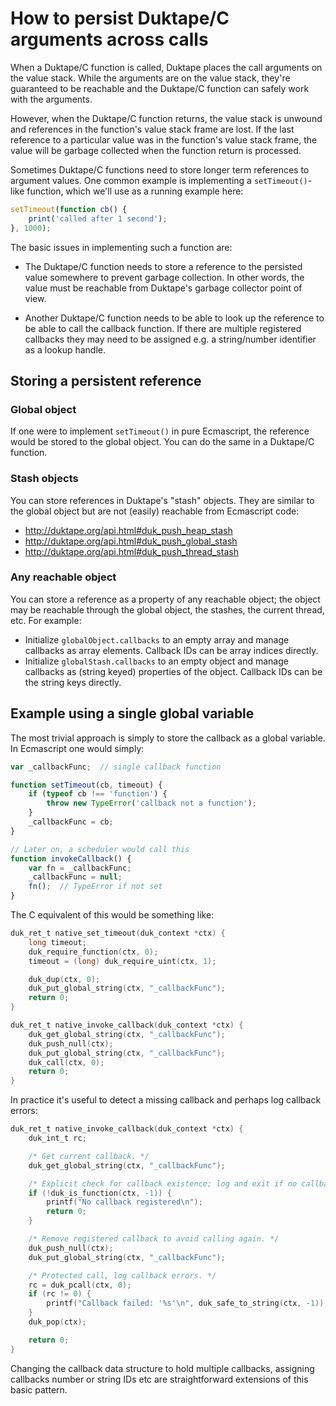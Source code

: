 # How to persist Duktape/C arguments across calls

When a Duktape/C function is called, Duktape places the call arguments on the
value stack.  While the arguments are on the value stack, they're guaranteed
to be reachable and the Duktape/C function can safely work with the arguments.

However, when the Duktape/C function returns, the value stack is unwound and
references in the function's value stack frame are lost.  If the last reference
to a particular value was in the function's value stack frame, the value will
be garbage collected when the function return is processed.

Sometimes Duktape/C functions need to store longer term references to argument
values.  One common example is implementing a `setTimeout()`-like function,
which we'll use as a running example here:

```js
setTimeout(function cb() {
    print('called after 1 second');
}, 1000);
```

The basic issues in implementing such a function are:

* The Duktape/C function needs to store a reference to the persisted value
  somewhere to prevent garbage collection.  In other words, the value must
  be reachable from Duktape's garbage collector point of view.

* Another Duktape/C function needs to be able to look up the reference to
  be able to call the callback function.  If there are multiple registered
  callbacks they may need to be assigned e.g. a string/number identifier as
  a lookup handle.

## Storing a persistent reference

### Global object

If one were to implement `setTimeout()` in pure Ecmascript, the reference
would be stored to the global object.  You can do the same in a Duktape/C
function.

### Stash objects

You can store references in Duktape's "stash" objects.  They are similar to
the global object but are not (easily) reachable from Ecmascript code:

- <http://duktape.org/api.html#duk_push_heap_stash>
- <http://duktape.org/api.html#duk_push_global_stash>
- <http://duktape.org/api.html#duk_push_thread_stash>

### Any reachable object

You can store a reference as a property of any reachable object; the object
may be reachable through the global object, the stashes, the current thread,
etc.  For example:

- Initialize `globalObject.callbacks` to an empty array and manage callbacks
  as array elements.  Callback IDs can be array indices directly.
- Initialize `globalStash.callbacks` to an empty object and manage callbacks
  as (string keyed) properties of the object.  Callback IDs can be the string
  keys directly.

## Example using a single global variable

The most trivial approach is simply to store the callback as a global
variable.  In Ecmascript one would simply:

```js
var _callbackFunc;  // single callback function

function setTimeout(cb, timeout) {
    if (typeof cb !== 'function') {
        throw new TypeError('callback not a function');
    }
    _callbackFunc = cb;
}

// Later on, a scheduler would call this
function invokeCallback() {
    var fn = _callbackFunc;
    _callbackFunc = null;
    fn();  // TypeError if not set
}
```

The C equivalent of this would be something like:

```c
duk_ret_t native_set_timeout(duk_context *ctx) {
    long timeout;
    duk_require_function(ctx, 0);
    timeout = (long) duk_require_uint(ctx, 1);

    duk_dup(ctx, 0);
    duk_put_global_string(ctx, "_callbackFunc");
    return 0;
}

duk_ret_t native_invoke_callback(duk_context *ctx) {
    duk_get_global_string(ctx, "_callbackFunc");
    duk_push_null(ctx);
    duk_put_global_string(ctx, "_callbackFunc");
    duk_call(ctx, 0);
    return 0;
}
```

In practice it's useful to detect a missing callback and perhaps log callback
errors:

```c
duk_ret_t native_invoke_callback(duk_context *ctx) {
    duk_int_t rc;

    /* Get current callback. */
    duk_get_global_string(ctx, "_callbackFunc");

    /* Explicit check for callback existence; log and exit if no callback. */
    if (!duk_is_function(ctx, -1)) {
        printf("No callback registered\n");
        return 0;
    }

    /* Remove registered callback to avoid calling again. */
    duk_push_null(ctx);
    duk_put_global_string(ctx, "_callbackFunc");

    /* Protected call, log callback errors. */
    rc = duk_pcall(ctx, 0);
    if (rc != 0) {
        printf("Callback failed: '%s'\n", duk_safe_to_string(ctx, -1));
    }
    duk_pop(ctx);

    return 0;
}
```

Changing the callback data structure to hold multiple callbacks, assigning
callbacks number or string IDs etc are straightforward extensions of this
basic pattern.
